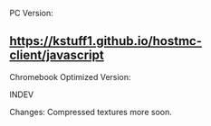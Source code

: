 PC Version: 

## https://kstuff1.github.io/hostmc-client/javascript ##

Chromebook Optimized Version:

INDEV

Changes:
Compressed textures
more soon.
